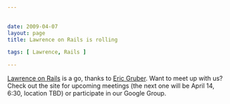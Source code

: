 ```yaml
---
 

date: 2009-04-07
layout: page
title: Lawrence on Rails is rolling

tags: [ Lawrence, Rails ]

---
```


[Lawrence on Rails](http://www.lawrenceonrails.org/) is a go, thanks to
[Eric Gruber](http://smallshock.rumblestrut.com/). Want to meet up with
us? Check out the site for upcoming meetings (the next one will be April
14, 6:30, location TBD) or participate in our Google Group.
